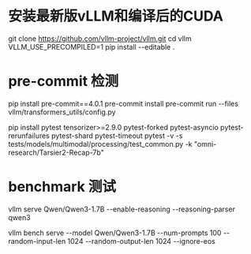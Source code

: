 # 安装最新版vLLM和编译后的CUDA

git clone https://github.com/vllm-project/vllm.git
cd vllm
VLLM_USE_PRECOMPILED=1 pip install --editable .

# pre-commit 检测

pip install pre-commit==4.0.1
pre-commit install
pre-commit run --files vllm/transformers_utils/config.py

pip install pytest tensorizer>=2.9.0 pytest-forked pytest-asyncio pytest-rerunfailures pytest-shard pytest-timeout
pytest -v -s tests/models/multimodal/processing/test_common.py -k "omni-research/Tarsier2-Recap-7b"

# benchmark 测试

vllm serve Qwen/Qwen3-1.7B --enable-reasoning --reasoning-parser qwen3

vllm bench serve --model Qwen/Qwen3-1.7B --num-prompts 100 --random-input-len 1024 --random-output-len 1024 --ignore-eos

